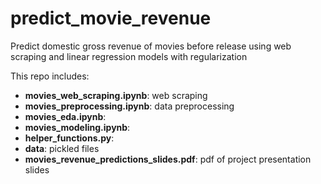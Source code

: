 # predict_movie_revenue
Predict domestic gross revenue of movies before release using web scraping and linear regression models with regularization 

This repo includes:

- **movies_web_scraping.ipynb**: web scraping
- **movies_preprocessing.ipynb**: data preprocessing
- **movies_eda.ipynb**: 
- **movies_modeling.ipynb**: 
- **helper_functions.py**: 
- **data**: pickled files
- **movies_revenue_predictions_slides.pdf**: pdf of project presentation slides
